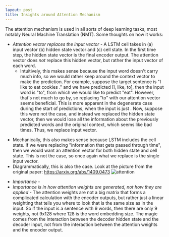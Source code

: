 ```yaml
---
layout: post
title: Insights around Attention Mechanism
---
```


The attention mechanism is used in all sorts of deep learning tasks, most notably Neural Machine Translation (NMT).  Some thoughts on how it works:


 * *Attention vector replaces the input vector* - A LSTM cell takes in (a) input vector (b) hidden state vector and (c) cell state.  In the first time step, the hidden state vector is the final encoder output.  The attention vector does _not_ replace this hidden vector, but rather the input vector of each word.
   - Intuitively, this makes sense because the input word doesn't carry much info, so we would rather keep around the context vector to make the prediction.  For example, suppose the target sentence is "I like to eat cookies ." and we have predicted [I, like, to], then the input word is "to", from which we would like to predict "eat".  However, that's not much to go by, so replacing "to" with our attention vector seems beneficial.    This is more apparent in the degenerate case during the start of predictions, when the input is just <SOS>. Now, suppose this were not the case, and instead we replaced the hidden state vector, then we would lose all the information about the previously predicted words and the original context, which seems like bad times.  Thus, we replace input vector.
  - Mechanically, this also makes sense because LSTM includes the cell state.  If we were replacing "information that gets passed through time", then we would want an attention vector for both hidden state and cell state.  This is not the case, so once again what we replace is the single input vector.
  - Diagrammatically, this is also the case.  Look at the picture from the original paper: https://arxiv.org/abs/1409.0473
![attention](http://d3kbpzbmcynnmx.cloudfront.net/wp-content/uploads/2015/12/Screen-Shot-2015-12-30-at-1.16.08-PM-235x300.png)
 * *Importance* - 
 * *Importance is in how attention weights are generated, not how they are applied* - The attention weights are not a big matrix that forms a complicated calculation with the encoder outputs, but rather just a linear weighting that tells you where to look that is the same size as in the input.  So if the input is a sentence with 9 words, then there are only 9 weights, not 9x128 where 128 is the word embedding size. The magic comes from the interaction between the decoder hidden state and the decoder input, not from the interaction between the attention weights and the encoder output.
